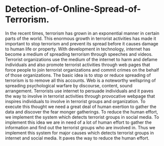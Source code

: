 # Detection-of-Online-Spread-of-Terrorism.
In the recent times, terrorism has grown in an exponential manner in certain  parts of the world. This enormous growth in terrorist activities has made it  important to stop terrorism and prevent its spread before it causes damage to  human life or property. With development in technology, internet has become a  medium of spreading terrorism through speeches and videos. Terrorist  organizations use the medium of the internet to harm and defame individuals  and also promote terrorist activities through web pages that force people to join  terrorist organizations and commit crimes on the behalf of those organizations.  The basic idea is to stop or reduce spreading of terrorism is to remove all this  accounts. Web is a noteworthy wellspring of spreading psychological warfare  by discourse, content, sound arrangement. Terrorists use internet to persuade  individuals and it paves the way to involve in terrorist activities through  provocative webpage that inspires individuals to involve in terrorist groups and  organization. To execute this thought we need a great deal of human exertion to  gather the data and discover the fear monger gatherings. To reduce the human  effort, we implement the system which detects terrorist groups in social media.  To implement this idea we are in need of a lot of human effort to gather the  information and find out the terrorist groups who are involved in. Thus we  implement this system for major causes which detects terrorist groups in  internet and social media. It paves the way to reduce the human effort.
